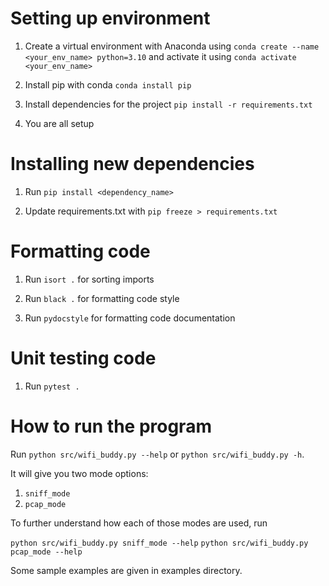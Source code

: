 # Setting up environment

1. Create a virtual environment with Anaconda using
`conda create --name <your_env_name> python=3.10` and activate it using `conda activate <your_env_name>`

2. Install pip with conda
`conda install pip`

3. Install dependencies for the project
`pip install -r requirements.txt`

4. You are all setup

# Installing new dependencies

1. Run
`pip install <dependency_name>`

2. Update requirements.txt with
`pip freeze > requirements.txt`

# Formatting code

1. Run
`isort .` for sorting imports

2. Run
`black .` for formatting code style

3. Run
`pydocstyle` for formatting code documentation

# Unit testing code

1. Run `pytest .`

# How to run the program

Run `python src/wifi_buddy.py --help` or `python src/wifi_buddy.py -h`.

It will give you two mode options:
1. `sniff_mode`
2. `pcap_mode`

To further understand how each of those modes are used, run

`python src/wifi_buddy.py sniff_mode --help`
`python src/wifi_buddy.py pcap_mode --help`

Some sample examples are given in examples directory.
